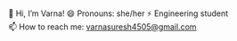 👋 Hi, I’m Varna!
😄 Pronouns: she/her 
⚡ Engineering student  
📫 How to reach me: varnasuresh4505@gmail.com
